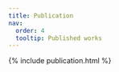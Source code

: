 ```yaml
---
title: Publication
nav:
  order: 4
  tooltip: Published works
---
```


{% include publication.html %}


